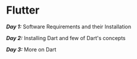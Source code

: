 # Flutter

***Day 1:*** Software Requirements and their Installation

***Day 2:*** Installing Dart and few of Dart's concepts

***Day 3:*** More on Dart 
